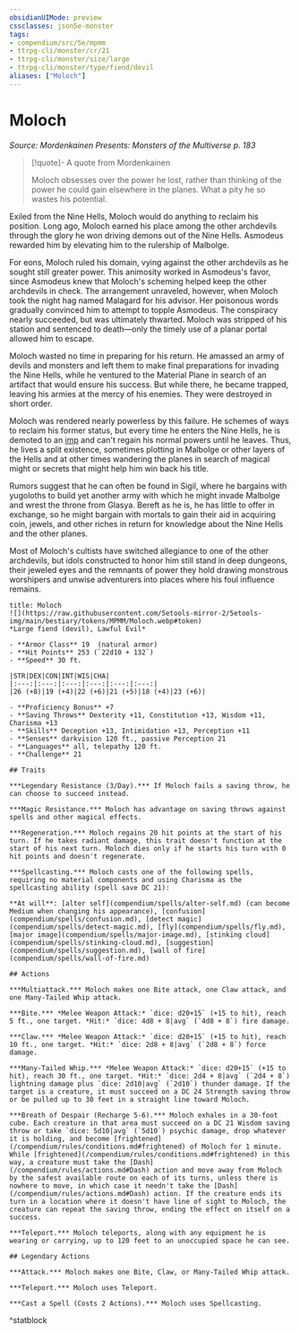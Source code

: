 ```yaml
---
obsidianUIMode: preview
cssclasses: json5e-monster
tags:
- compendium/src/5e/mpmm
- ttrpg-cli/monster/cr/21
- ttrpg-cli/monster/size/large
- ttrpg-cli/monster/type/fiend/devil
aliases: ["Moloch"]
---
```

# Moloch
*Source: Mordenkainen Presents: Monsters of the Multiverse p. 183*  

> [!quote]- A quote from Mordenkainen  
> 
> Moloch obsesses over the power he lost, rather than thinking of the power he could gain elsewhere in the planes. What a pity he so wastes his potential.

Exiled from the Nine Hells, Moloch would do anything to reclaim his position. Long ago, Moloch earned his place among the other archdevils through the glory he won driving demons out of the Nine Hells. Asmodeus rewarded him by elevating him to the rulership of Malbolge.

For eons, Moloch ruled his domain, vying against the other archdevils as he sought still greater power. This animosity worked in Asmodeus's favor, since Asmodeus knew that Moloch's scheming helped keep the other archdevils in check. The arrangement unraveled, however, when Moloch took the night hag named Malagard for his advisor. Her poisonous words gradually convinced him to attempt to topple Asmodeus. The conspiracy nearly succeeded, but was ultimately thwarted. Moloch was stripped of his station and sentenced to death—only the timely use of a planar portal allowed him to escape.

Moloch wasted no time in preparing for his return. He amassed an army of devils and monsters and left them to make final preparations for invading the Nine Hells, while he ventured to the Material Plane in search of an artifact that would ensure his success. But while there, he became trapped, leaving his armies at the mercy of his enemies. They were destroyed in short order.

Moloch was rendered nearly powerless by this failure. He schemes of ways to reclaim his former status, but every time he enters the Nine Hells, he is demoted to an [imp](compendium/bestiary/fiend/imp.md) and can't regain his normal powers until he leaves. Thus, he lives a split existence, sometimes plotting in Malbolge or other layers of the Hells and at other times wandering the planes in search of magical might or secrets that might help him win back his title.

Rumors suggest that he can often be found in Sigil, where he bargains with yugoloths to build yet another army with which he might invade Malbolge and wrest the throne from Glasya. Bereft as he is, he has little to offer in exchange, so he might bargain with mortals to gain their aid in acquiring coin, jewels, and other riches in return for knowledge about the Nine Hells and the other planes.

Most of Moloch's cultists have switched allegiance to one of the other archdevils, but idols constructed to honor him still stand in deep dungeons, their jeweled eyes and the remnants of power they hold drawing monstrous worshipers and unwise adventurers into places where his foul influence remains.

```ad-statblock
title: Moloch
![](https://raw.githubusercontent.com/5etools-mirror-2/5etools-img/main/bestiary/tokens/MPMM/Moloch.webp#token)
*Large fiend (devil), Lawful Evil*

- **Armor Class** 19  (natural armor)
- **Hit Points** 253 (`22d10 + 132`)
- **Speed** 30 ft.

|STR|DEX|CON|INT|WIS|CHA|
|:---:|:---:|:---:|:---:|:---:|:---:|
|26 (+8)|19 (+4)|22 (+6)|21 (+5)|18 (+4)|23 (+6)|

- **Proficiency Bonus** +7
- **Saving Throws** Dexterity +11, Constitution +13, Wisdom +11, Charisma +13
- **Skills** Deception +13, Intimidation +13, Perception +11
- **Senses** darkvision 120 ft., passive Perception 21
- **Languages** all, telepathy 120 ft.
- **Challenge** 21

## Traits

***Legendary Resistance (3/Day).*** If Moloch fails a saving throw, he can choose to succeed instead.

***Magic Resistance.*** Moloch has advantage on saving throws against spells and other magical effects.

***Regeneration.*** Moloch regains 20 hit points at the start of his turn. If he takes radiant damage, this trait doesn't function at the start of his next turn. Moloch dies only if he starts his turn with 0 hit points and doesn't regenerate.

***Spellcasting.*** Moloch casts one of the following spells, requiring no material components and using Charisma as the spellcasting ability (spell save DC 21):

**At will**: [alter self](compendium/spells/alter-self.md) (can become Medium when changing his appearance), [confusion](compendium/spells/confusion.md), [detect magic](compendium/spells/detect-magic.md), [fly](compendium/spells/fly.md), [major image](compendium/spells/major-image.md), [stinking cloud](compendium/spells/stinking-cloud.md), [suggestion](compendium/spells/suggestion.md), [wall of fire](compendium/spells/wall-of-fire.md)

## Actions

***Multiattack.*** Moloch makes one Bite attack, one Claw attack, and one Many-Tailed Whip attack.

***Bite.*** *Melee Weapon Attack:* `dice: d20+15` (+15 to hit), reach 5 ft., one target. *Hit:* `dice: 4d8 + 8|avg` (`4d8 + 8`) fire damage.

***Claw.*** *Melee Weapon Attack:* `dice: d20+15` (+15 to hit), reach 10 ft., one target. *Hit:* `dice: 2d8 + 8|avg` (`2d8 + 8`) force damage.

***Many-Tailed Whip.*** *Melee Weapon Attack:* `dice: d20+15` (+15 to hit), reach 30 ft., one target. *Hit:* `dice: 2d4 + 8|avg` (`2d4 + 8`) lightning damage plus `dice: 2d10|avg` (`2d10`) thunder damage. If the target is a creature, it must succeed on a DC 24 Strength saving throw or be pulled up to 30 feet in a straight line toward Moloch.

***Breath of Despair (Recharge 5-6).*** Moloch exhales in a 30-foot cube. Each creature in that area must succeed on a DC 21 Wisdom saving throw or take `dice: 5d10|avg` (`5d10`) psychic damage, drop whatever it is holding, and become [frightened](/compendium/rules/conditions.md#frightened) of Moloch for 1 minute. While [frightened](/compendium/rules/conditions.md#frightened) in this way, a creature must take the [Dash](/compendium/rules/actions.md#Dash) action and move away from Moloch by the safest available route on each of its turns, unless there is nowhere to move, in which case it needn't take the [Dash](/compendium/rules/actions.md#Dash) action. If the creature ends its turn in a location where it doesn't have line of sight to Moloch, the creature can repeat the saving throw, ending the effect on itself on a success.

***Teleport.*** Moloch teleports, along with any equipment he is wearing or carrying, up to 120 feet to an unoccupied space he can see.

## Legendary Actions

***Attack.*** Moloch makes one Bite, Claw, or Many-Tailed Whip attack.

***Teleport.*** Moloch uses Teleport.

***Cast a Spell (Costs 2 Actions).*** Moloch uses Spellcasting.
```
^statblock